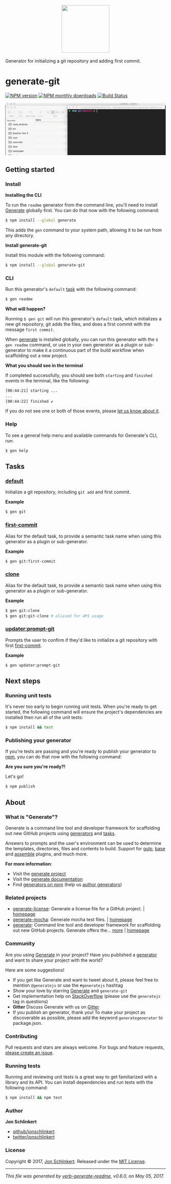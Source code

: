 <p align="center">

<a href="https://github.com/generate/generate">
<img height="150" width="150" src="https://raw.githubusercontent.com/generate/generate/master/docs/logo.png">
</a>
</p>

Generator for initializing a git repository and adding first commit.

# generate-git

[![NPM version](https://img.shields.io/npm/v/generate-git.svg?style=flat)](https://www.npmjs.com/package/generate-git) [![NPM monthly downloads](https://img.shields.io/npm/dm/generate-git.svg?style=flat)](https://npmjs.org/package/generate-git) [![Build Status](https://img.shields.io/travis/generate/generate-git.svg?style=flat)](https://travis-ci.org/generate/generate-git)

![generate-git demo](https://raw.githubusercontent.com/generate/generate-git/master/docs/demo.gif)

## Getting started

### Install

**Installing the CLI**

To run the `readme` generator from the command line, you'll need to install [Generate](https://github.com/generate/generate) globally first. You can do that now with the following command:

```sh
$ npm install --global generate
```

This adds the `gen` command to your system path, allowing it to be run from any directory.

**Install generate-git**

Install this module with the following command:

```sh
$ npm install --global generate-git
```

### CLI

Run this generator's `default` [task](https://github.com/generate/generate/blob/master/docs/tasks.md#default) with the following command:

```sh
$ gen readme
```

**What will happen?**

Running `$ gen git` will run this generator's `default` task, which initializes a new git repository, git adds the files, and does a first commit with the message `first commit`.

When [generate](https://github.com/generate/generate) is installed globally, you can run this generator with the `$ gen readme` command, or use in your own generator as a plugin or sub-generator to make it a continuous part of the build workflow when scaffolding out a new project.

**What you should see in the terminal**

If completed successfully, you should see both `starting` and `finished` events in the terminal, like the following:

```sh
[00:44:21] starting ...
...
[00:44:22] finished ✔
```

If you do not see one or both of those events, please [let us know about it](../../issues).

### Help

To see a general help menu and available commands for Generate's CLI, run:

```sh
$ gen help
```

## Tasks

### [default](generator.js#L38)

Initialize a git repository, including `git add` and first commit.

**Example**

```sh
$ gen git
```

### [first-commit](generator.js#L51)

Alias for the default task, to provide a semantic task name when using this generator as a plugin or sub-generator.

**Example**

```sh
$ gen git:first-commit
```

### [clone](generator.js#L80)

Alias for the default task, to provide a semantic task name when using this generator as a plugin or sub-generator.

**Example**

```sh
$ gen git:clone
$ gen git:git-clone # aliased for API usage
```

### [updater:prompt-git](generator.js#L111)

Prompts the user to confirm if they'd like to initialize a git repository with first [first-commit](#first-commit).

**Example**

```sh
$ gen updater:prompt-git
```

## Next steps

### Running unit tests

It's never too early to begin running unit tests. When you're ready to get started, the following command will ensure the project's dependencies are installed then run all of the unit tests:

```sh
$ npm install && test
```

### Publishing your generator

If you're tests are passing and you're ready to publish your generator to [npm](https://www.npmjs.com), you can do that now with the following command:

**Are you sure you're ready?!**

Let's go!

```sh
$ npm publish
```

## About

### What is "Generate"?

Generate is a command line tool and developer framework for scaffolding out new GitHub projects using [generators](https://github.com/generate/generate/blob/master/docs/generators.md) and [tasks](https://github.com/generate/generate/blob/master/docs/tasks.md).

Answers to prompts and the user's environment can be used to determine the templates, directories, files and contents to build. Support for [gulp](http://gulpjs.com), [base](https://github.com/node-base/base) and [assemble](https://github.com/assemble/assemble) plugins, and much more.

**For more information**:

* Visit the [generate project](https://github.com/generate/generate/)
* Visit the [generate documentation](https://github.com/generate/generate/blob/master/docs/)
* Find [generators on npm](https://www.npmjs.com/browse/keyword/generate-generator) (help us [author generators](https://github.com/generate/generate/blob/master/docs/micro-generators.md))

### Related projects

* [generate-license](https://www.npmjs.com/package/generate-license): Generate a license file for a GitHub project. | [homepage](https://github.com/generate/generate-license "Generate a license file for a GitHub project.")
* [generate-mocha](https://www.npmjs.com/package/generate-mocha): Generate mocha test files. | [homepage](https://github.com/generate/generate-mocha "Generate mocha test files.")
* [generate](https://www.npmjs.com/package/generate): Command line tool and developer framework for scaffolding out new GitHub projects. Generate offers the… [more](https://github.com/generate/generate) | [homepage](https://github.com/generate/generate "Command line tool and developer framework for scaffolding out new GitHub projects. Generate offers the robustness and configurability of Yeoman, the expressiveness and simplicity of Slush, and more powerful flow control and composability than either.")

### Community

Are you using [Generate](https://github.com/generate/generate) in your project? Have you published a [generator](https://github.com/generate/generate/blob/master/docs/generators.md) and want to share your project with the world?

Here are some suggestions!

* If you get like Generate and want to tweet about it, please feel free to mention `@generatejs` or use the `#generatejs` hashtag
* Show your love by starring [Generate](https://github.com/generate/generate) and `generate-git`
* Get implementation help on [StackOverflow](http://stackoverflow.com/questions/tagged/generate) (please use the `generatejs` tag in questions)
* **Gitter** Discuss Generate with us on [Gitter](https://gitter.im/generate/generate)
* If you publish an generator, thank you! To make your project as discoverable as possible, please add the keyword `generategenerator` to package.json.

### Contributing

Pull requests and stars are always welcome. For bugs and feature requests, [please create an issue](../../issues/new).

### Running tests

Running and reviewing unit tests is a great way to get familiarized with a library and its API. You can install dependencies and run tests with the following command:

```sh
$ npm install && npm test
```

### Author

**Jon Schlinkert**

* [github/jonschlinkert](https://github.com/jonschlinkert)
* [twitter/jonschlinkert](https://twitter.com/jonschlinkert)

### License

Copyright © 2017, [Jon Schlinkert](https://github.com/jonschlinkert).
Released under the [MIT License](LICENSE).

***

_This file was generated by [verb-generate-readme](https://github.com/verbose/verb-generate-readme), v0.6.0, on May 05, 2017._